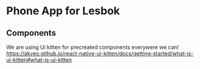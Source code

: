 # Phone App for Lesbok

## Components

We are using Ui kitten for precreated components everywere we can!
https://akveo.github.io/react-native-ui-kitten/docs/getting-started/what-is-ui-kitten#what-is-ui-kitten
